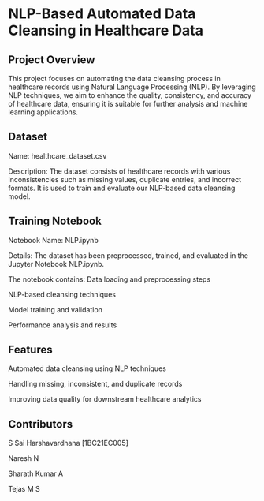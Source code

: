 # NLP-Based Automated Data Cleansing in Healthcare Data

## Project Overview
This project focuses on automating the data cleansing process in healthcare records using Natural Language Processing (NLP). By leveraging NLP techniques, we aim to enhance the quality, consistency, and accuracy of healthcare data, ensuring it is suitable for further analysis and machine learning applications.

## Dataset
Name: healthcare_dataset.csv

Description: The dataset consists of healthcare records with various inconsistencies such as missing values, duplicate entries, and incorrect formats. It is used to train and evaluate our NLP-based data cleansing model.

## Training Notebook
Notebook Name: NLP.ipynb

Details: The dataset has been preprocessed, trained, and evaluated in the Jupyter Notebook NLP.ipynb. 

The notebook contains:
Data loading and preprocessing steps

NLP-based cleansing techniques

Model training and validation

Performance analysis and results

## Features
Automated data cleansing using NLP techniques

Handling missing, inconsistent, and duplicate records

Improving data quality for downstream healthcare analytics

## Contributors
S Sai Harshavardhana [1BC21EC005]

Naresh N

Sharath Kumar A 

Tejas M S
